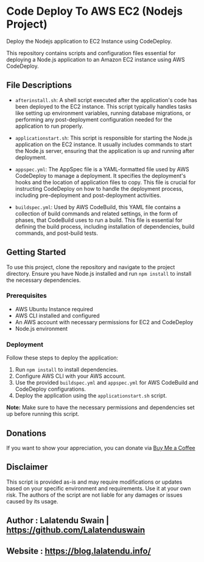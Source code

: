 # Code Deploy To AWS EC2 (Nodejs Project)

Deploy the Nodejs application to EC2 Instance using CodeDeploy.

This repository contains scripts and configuration files essential for deploying a Node.js application to an Amazon EC2 instance using AWS CodeDeploy.

## File Descriptions

- `afterinstall.sh`: A shell script executed after the application's code has been deployed to the EC2 instance. This script typically handles tasks like setting up environment variables, running database migrations, or performing any post-deployment configuration needed for the application to run properly.

- `applicationstart.sh`: This script is responsible for starting the Node.js application on the EC2 instance. It usually includes commands to start the Node.js server, ensuring that the application is up and running after deployment.

- `appspec.yml`: The AppSpec file is a YAML-formatted file used by AWS CodeDeploy to manage a deployment. It specifies the deployment's hooks and the location of application files to copy. This file is crucial for instructing CodeDeploy on how to handle the deployment process, including pre-deployment and post-deployment activities.

- `buildspec.yml`: Used by AWS CodeBuild, this YAML file contains a collection of build commands and related settings, in the form of phases, that CodeBuild uses to run a build. This file is essential for defining the build process, including installation of dependencies, build commands, and post-build tests.

## Getting Started

To use this project, clone the repository and navigate to the project directory. Ensure you have Node.js installed and run `npm install` to install the necessary dependencies.

### Prerequisites
- AWS Ubuntu Instance required
- AWS CLI installed and configured
- An AWS account with necessary permissions for EC2 and CodeDeploy
- Node.js environment

### Deployment

Follow these steps to deploy the application:

1. Run `npm install` to install dependencies.
2. Configure AWS CLI with your AWS account.
3. Use the provided `buildspec.yml` and `appspec.yml` for AWS CodeBuild and CodeDeploy configurations.
4. Deploy the application using the `applicationstart.sh` script.

**Note:** Make sure to have the necessary permissions and dependencies set up before running this script.

## Donations

If you want to show your appreciation, you can donate via [Buy Me a Coffee](https://www.buymeacoffee.com/lalatendu.swain)

## Disclaimer

This script is provided as-is and may require modifications or updates based on your specific environment and requirements. Use it at your own risk. The authors of the script are not liable for any damages or issues caused by its usage.

## Author : Lalatendu Swain | https://github.com/Lalatenduswain
## Website : https://blog.lalatendu.info/
